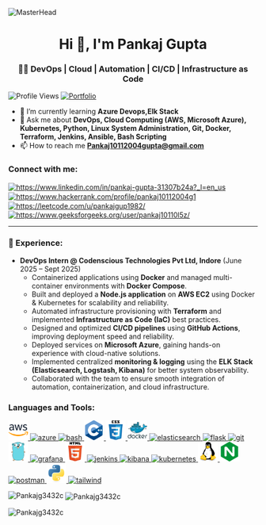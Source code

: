 ![MasterHead](https://cdn.dribbble.com/userupload/7725814/file/original-ad34e5a3d587a8a90b6586de67710225.gif)
<h1 align="center">Hi 👋, I'm Pankaj Gupta</h1>
<h3 align="center">👨‍💻 DevOps | Cloud | Automation | CI/CD | Infrastructure as Code</h3>

![Profile Views](https://komarev.com/ghpvc/?username=kkrish-77&color=blueviolet&style=flat-square)
[![Portfolio](https://img.shields.io/badge/Portfolio-Visit-FF5722?style=flat-square&logo=google-chrome)](https://pankaj-portfolio-gamma.vercel.app/)


- 🌱 I’m currently learning **Azure Devops,Elk Stack**
- 💬 Ask me about **DevOps, Cloud Computing (AWS, Microsoft Azure), Kubernetes, Python, Linux System Administration, Git, Docker, Terraform, Jenkins, Ansible, Bash Scripting**
- 📫 How to reach me **Pankaj10112004gupta@gmail.com**

<h3 align="left">Connect with me:</h3>
<p align="left">
<a href="https://linkedin.com/in/https://www.linkedin.com/in/pankaj-gupta-31307b24a?_l=en_us" target="blank"><img align="center" src="https://raw.githubusercontent.com/rahuldkjain/github-profile-readme-generator/master/src/images/icons/Social/linked-in-alt.svg" alt="https://www.linkedin.com/in/pankaj-gupta-31307b24a?_l=en_us" height="30" width="40" /></a>
<a href="https://www.hackerrank.com/https://www.hackerrank.com/profile/pankaj10112004g1" target="blank"><img align="center" src="https://raw.githubusercontent.com/rahuldkjain/github-profile-readme-generator/master/src/images/icons/Social/hackerrank.svg" alt="https://www.hackerrank.com/profile/pankaj10112004g1" height="30" width="40" /></a>
<a href="https://www.leetcode.com/https://leetcode.com/u/pankajgup1982/" target="blank"><img align="center" src="https://raw.githubusercontent.com/rahuldkjain/github-profile-readme-generator/master/src/images/icons/Social/leet-code.svg" alt="https://leetcode.com/u/pankajgup1982/" height="30" width="40" /></a>
<a href="https://auth.geeksforgeeks.org/user/https://www.geeksforgeeks.org/user/pankaj10110l5z/" target="blank"><img align="center" src="https://raw.githubusercontent.com/rahuldkjain/github-profile-readme-generator/master/src/images/icons/Social/geeks-for-geeks.svg" alt="https://www.geeksforgeeks.org/user/pankaj10110l5z/" height="30" width="40" /></a>
</p>

---

<h3 align="left">💼 Experience:</h3>

- **DevOps Intern @ Codenscious Technologies Pvt Ltd, Indore** (June 2025 – Sept 2025)  
  - Containerized applications using **Docker** and managed multi-container environments with **Docker Compose**.  
  - Built and deployed a **Node.js application** on **AWS EC2** using Docker & Kubernetes for scalability and reliability.  
  - Automated infrastructure provisioning with **Terraform** and implemented **Infrastructure as Code (IaC)** best practices.  
  - Designed and optimized **CI/CD pipelines** using **GitHub Actions**, improving deployment speed and reliability.  
  - Deployed services on **Microsoft Azure**, gaining hands-on experience with cloud-native solutions.  
  - Implemented centralized **monitoring & logging** using the **ELK Stack (Elasticsearch, Logstash, Kibana)** for better system observability.  
  - Collaborated with the team to ensure smooth integration of automation, containerization, and cloud infrastructure.  


<h3 align="left">Languages and Tools:</h3>
<p align="left"> <a href="https://aws.amazon.com" target="_blank" rel="noreferrer"> <img src="https://raw.githubusercontent.com/devicons/devicon/master/icons/amazonwebservices/amazonwebservices-original-wordmark.svg" alt="aws" width="40" height="40"/> </a> <a href="https://azure.microsoft.com/en-in/" target="_blank" rel="noreferrer"> <img src="https://www.vectorlogo.zone/logos/microsoft_azure/microsoft_azure-icon.svg" alt="azure" width="40" height="40"/> </a> <a href="https://www.gnu.org/software/bash/" target="_blank" rel="noreferrer"> <img src="https://www.vectorlogo.zone/logos/gnu_bash/gnu_bash-icon.svg" alt="bash" width="40" height="40"/> </a> <a href="https://www.w3schools.com/cpp/" target="_blank" rel="noreferrer"> <img src="https://raw.githubusercontent.com/devicons/devicon/master/icons/cplusplus/cplusplus-original.svg" alt="cplusplus" width="40" height="40"/> </a> <a href="https://www.w3schools.com/css/" target="_blank" rel="noreferrer"> <img src="https://raw.githubusercontent.com/devicons/devicon/master/icons/css3/css3-original-wordmark.svg" alt="css3" width="40" height="40"/> </a> <a href="https://www.docker.com/" target="_blank" rel="noreferrer"> <img src="https://raw.githubusercontent.com/devicons/devicon/master/icons/docker/docker-original-wordmark.svg" alt="docker" width="40" height="40"/> </a> <a href="https://www.elastic.co" target="_blank" rel="noreferrer"> <img src="https://www.vectorlogo.zone/logos/elastic/elastic-icon.svg" alt="elasticsearch" width="40" height="40"/> </a> <a href="https://flask.palletsprojects.com/" target="_blank" rel="noreferrer"> <img src="https://www.vectorlogo.zone/logos/pocoo_flask/pocoo_flask-icon.svg" alt="flask" width="40" height="40"/> </a> <a href="https://git-scm.com/" target="_blank" rel="noreferrer"> <img src="https://www.vectorlogo.zone/logos/git-scm/git-scm-icon.svg" alt="git" width="40" height="40"/> </a> <a href="https://golang.org" target="_blank" rel="noreferrer"> <img src="https://raw.githubusercontent.com/devicons/devicon/master/icons/go/go-original.svg" alt="go" width="40" height="40"/> </a> <a href="https://grafana.com" target="_blank" rel="noreferrer"> <img src="https://www.vectorlogo.zone/logos/grafana/grafana-icon.svg" alt="grafana" width="40" height="40"/> </a> <a href="https://www.w3.org/html/" target="_blank" rel="noreferrer"> <img src="https://raw.githubusercontent.com/devicons/devicon/master/icons/html5/html5-original-wordmark.svg" alt="html5" width="40" height="40"/> </a> <a href="https://www.jenkins.io" target="_blank" rel="noreferrer"> <img src="https://www.vectorlogo.zone/logos/jenkins/jenkins-icon.svg" alt="jenkins" width="40" height="40"/> </a> <a href="https://www.elastic.co/kibana" target="_blank" rel="noreferrer"> <img src="https://www.vectorlogo.zone/logos/elasticco_kibana/elasticco_kibana-icon.svg" alt="kibana" width="40" height="40"/> </a> <a href="https://kubernetes.io" target="_blank" rel="noreferrer"> <img src="https://www.vectorlogo.zone/logos/kubernetes/kubernetes-icon.svg" alt="kubernetes" width="40" height="40"/> </a> <a href="https://www.linux.org/" target="_blank" rel="noreferrer"> <img src="https://raw.githubusercontent.com/devicons/devicon/master/icons/linux/linux-original.svg" alt="linux" width="40" height="40"/> </a> <a href="https://www.nginx.com" target="_blank" rel="noreferrer"> <img src="https://raw.githubusercontent.com/devicons/devicon/master/icons/nginx/nginx-original.svg" alt="nginx" width="40" height="40"/> </a> <a href="https://postman.com" target="_blank" rel="noreferrer"> <img src="https://www.vectorlogo.zone/logos/getpostman/getpostman-icon.svg" alt="postman" width="40" height="40"/> </a> <a href="https://www.python.org" target="_blank" rel="noreferrer"> <img src="https://raw.githubusercontent.com/devicons/devicon/master/icons/python/python-original.svg" alt="python" width="40" height="40"/> </a> <a href="https://tailwindcss.com/" target="_blank" rel="noreferrer"> <img src="https://www.vectorlogo.zone/logos/tailwindcss/tailwindcss-icon.svg" alt="tailwind" width="40" height="40"/> </a> </p>    <p><img align="left" src="https://github-readme-stats.vercel.app/api/top-langs?username=Pankajg3432c&show_icons=true&locale=en&layout=compact" alt="Pankajg3432c" /></p>

<p>&nbsp;<img align="center" src="https://github-readme-stats.vercel.app/api?username=Pankajg3432c&show_icons=true&locale=en" alt="Pankajg3432c" /></p>

<p><img align="center" src="https://github-readme-streak-stats.herokuapp.com/?user=Pankajg3432c&" alt="Pankajg3432c" /></p>

